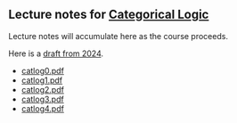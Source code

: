 ## Lecture notes for [Categorical Logic](/catlog/)

Lecture notes will accumulate here as the course proceeds.

Here is a [draft from 2024](catlogdraft.pdf).

- [catlog0.pdf](catlogdraft.pdf)
- [catlog1.pdf](catlog1.pdf)
- [catlog2.pdf](catlog2.pdf)
- [catlog3.pdf](catlog3.pdf)
- [catlog4.pdf](catlog4.pdf)
<!--
-->

